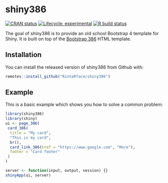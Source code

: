 
# shiny386

<!-- badges: start -->
[![CRAN status](https://www.r-pkg.org/badges/version/shiny386)](https://CRAN.R-project.org/package=shiny386)
[![Lifecycle: experimental](https://img.shields.io/badge/lifecycle-experimental-orange.svg)](https://www.tidyverse.org/lifecycle/#experimental)
[![R build status](https://github.com/RinteRface/shiny386/workflows/R-CMD-check/badge.svg)](https://github.com/RinteRface/shiny386/actions)
<!-- badges: end -->

The goal of shiny386 is to provide an old school Bootstrap 4 template for Shiny. It is built on top of the [Bootstrap 386](http://kristopolous.github.io/BOOTSTRA.386/demo.html) HTML template.

## Installation

You can install the released version of shiny386 from Github with:

``` r
remotes::install_github("RinteRface/shiny386")
```

## Example

This is a basic example which shows you how to solve a common problem:

``` r
library(shiny386)
library(shiny)
ui <- page_386(
 card_386(
  title = "My card",
  "This is my card",
  br(),
  card_link_386(href = "https://www.google.com", "More"),
  footer = "Card footer"
 )
)

server <- function(input, output, session) {}
shinyApp(ui, server)
```

